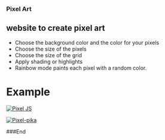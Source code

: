 ### Pixel Art
## website to create pixel art

- Choose the background color and the color for your pixels
- Choose the size of the pixels 
- Choose the size of the grid
- Apply shading or highlights
- Rainbow mode paints each pixel with a random color.

# Example
[![Pixel JS](https://pbs.twimg.com/media/F4-NHXvWMAAT3TH?format=jpg&name=small "Pixel JS")](http://https://pbs.twimg.com/media/F4-NHXvWMAAT3TH?format=jpg&name=small "Pixel JS")

[![Pixel-pika](https://pbs.twimg.com/media/F4-NH8pWcAAhXjY?format=jpg&name=900x900 "Pixel-pika")](http://https://pbs.twimg.com/media/F4-NH8pWcAAhXjY?format=jpg&name=900x900 "Pixel-pika")

###End
